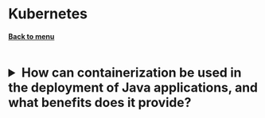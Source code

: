 <h1>Kubernetes</h1> 
<h4> 

[Back to menu](../Menu.md)

</h4>


[//]: # (How can containerization be used in the deployment 
         of Java applications, and what benefits does it provide?)
<br>
<details>
    <summary style="font-size: 25px;">
        <b>
            How can containerization be used in the deployment 
            of Java applications, and what benefits does it provide?
        </b>
    </summary>
<br>

- **Isolation:** Each container runs in isolation
- **Scalability** easily scaled up or down based on the demand
- **CI/CD** be built, tested, and deployed into a container
- **Resource Efficiency**
- **Portability** containers include all of their dependencies,
  they can run on any system that supports containerization

</details>